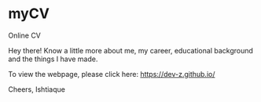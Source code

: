 # myCV
Online CV

Hey there! Know a little more about me, my career, educational background and the things I have made.

To view the webpage, please click here:
https://dev-z.github.io/

Cheers,
Ishtiaque
